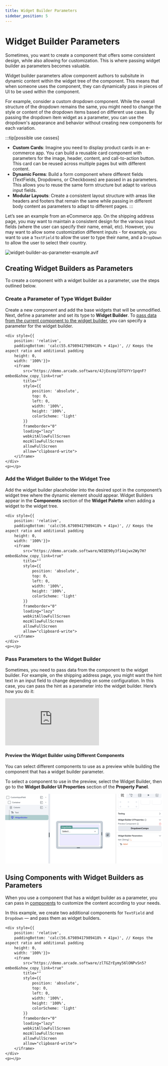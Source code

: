```yaml
---
title: Widget Builder Parameters
sidebar_position: 5
---
```


# Widget Builder Parameters

Sometimes, you want to create a component that offers some consistent design, while also allowing for customization. This is where passing widget builder as parameters becomes valuable. 

Widget builder parameters allow component authors to subsitute in dynamic content within the widget tree of the component. This means that when someone uses the component, they can dynamically pass in pieces of UI to be used within the component. 

For example, consider a custom dropdown component. While the overall structure of the dropdown remains the same, you might need to change the style or content of the dropdown items based on different use cases. By passing the dropdown item widget as a parameter, you can use the dropdown's appearance and behavior without creating new components for each variation.

:::tip[possible use casses]
- **Custom Cards**: Imagine you need to display product cards in an e-commerce app. You can build a reusable card component with parameters for the image, header, content, and call-to-action button. This card can be reused across multiple pages but with different content.
- **Dynamic Forms**: Build a form component where different fields (TextFields, Dropdowns, or Checkboxes) are passed in as parameters. This allows you to reuse the same form structure but adapt to various input fields.
- **Modular Layouts**: Create a consistent layout structure with areas like headers and footers that remain the same while passing in different body content as parameters to adapt to different pages.
:::

Let’s see an example from an eCommerce app. On the shipping address page, you may want to maintain a consistent design for the various input fields (where the user can specify their name, email, etc). However, you may want to allow some customization different inputs - for example, you want to use a `TextField` to allow the user to type their name, and a `DropDown` to allow the user to select their country. 

![widget-builder-as-parameter-example.avif](imgs/widget-builder-as-parameter-example.avif)

## Creating Widget Builders as Parameters

To create a component with a widget builder as a parameter, use the steps outlined below. 

### Create a Parameter of Type Widget Builder
Create a new component and add the base widgets that will be unmodified. Next, define a parameter and set its type to **Widget Builder**. To [pass data from the current component to the widget builder](#pass-parameter-from-component-to-widget-builder), you can specify a parameter for the widget builder.

    <div style={{
        position: 'relative',
        paddingBottom: 'calc(55.67989417989418% + 41px)', // Keeps the aspect ratio and additional padding
        height: 0,
        width: '100%'}}>
        <iframe 
            src="https://demo.arcade.software/4JjEozeplDTGYYr1pqnF?embed&show_copy_link=true"
            title=""
            style={{
                position: 'absolute',
                top: 0,
                left: 0,
                width: '100%',
                height: '100%',
                colorScheme: 'light'
            }}
            frameborder="0"
            loading="lazy"
            webkitAllowFullScreen
            mozAllowFullScreen
            allowFullScreen
            allow="clipboard-write">
        </iframe>
    </div>
    <p></p>

### Add the Widget Builder to the Widget Tree
Add the widget builder placeholder into the desired spot in the component’s widget tree where the dynamic element should appear. Widget Builders appear in the **Components** section of the **Widget Palette** when adding a widget to the widget tree.

    <div style={{
        position: 'relative',
        paddingBottom: 'calc(56.67989417989418% + 41px)', // Keeps the aspect ratio and additional padding
        height: 0,
        width: '100%'}}>
        <iframe 
            src="https://demo.arcade.software/WIQE90y3f14ajwx2Wy7H?embed&show_copy_link=true"
            title=""
            style={{
                position: 'absolute',
                top: 0,
                left: 0,
                width: '100%',
                height: '100%',
                colorScheme: 'light'
            }}
            frameborder="0"
            loading="lazy"
            webkitAllowFullScreen
            mozAllowFullScreen
            allowFullScreen
            allow="clipboard-write">
        </iframe>
    </div>
    <p></p>

### Pass Parameters to the Widget Builder

Sometimes, you need to pass data from the component to the widget builder. For example, on the shipping address page, you might want the hint text in an input field to change depending on some configuration. In this case, you can pass the hint as a parameter into the widget builder.
Here’s how you do it:

<div style={{
    position: 'relative',
    paddingBottom: 'calc(56.67989417989418% + 41px)', // Keeps the aspect ratio and additional padding
    height: 0,
    width: '100%'}}>
    <iframe 
        src="https://demo.arcade.software/eNz0LKXEpeh90p9qNIyU?embed&show_copy_link=true"
        title=""
        style={{
            position: 'absolute',
            top: 0,
            left: 0,
            width: '100%',
            height: '100%',
            colorScheme: 'light'
        }}
        frameborder="0"
        loading="lazy"
        webkitAllowFullScreen
        mozAllowFullScreen
        allowFullScreen
        allow="clipboard-write">
    </iframe>
</div>
<p></p>

#### Preview the Widget Builder using Different Components
You can select different components to use as a preview while building the component that has a widget builder parameter. 

To select a component to use in the preview, select the Widget Builder, then go to the **Widget Builder UI Properties** section of the **Property Panel**.

![preview-component.png](imgs/preview-component.png)

## Using Components with Widget Builders as Parameters
When you use a component that has a widget builder as a parameter, you can pass in [components](/resources/ui/components) to customize the content according to your needs.

In this example, we create two additional components for `TextField` and `Dropdown` — and pass them as widget builders. 

    <div style={{
        position: 'relative',
        paddingBottom: 'calc(56.67989417989418% + 41px)', // Keeps the aspect ratio and additional padding
        height: 0,
        width: '100%'}}>
        <iframe 
            src="https://demo.arcade.software/zlTGZrEymy56lONPvSn5?embed&show_copy_link=true"
            title=""
            style={{
                position: 'absolute',
                top: 0,
                left: 0,
                width: '100%',
                height: '100%',
                colorScheme: 'light'
            }}
            frameborder="0"
            loading="lazy"
            webkitAllowFullScreen
            mozAllowFullScreen
            allowFullScreen
            allow="clipboard-write">
        </iframe>
    </div>
    <p></p>

